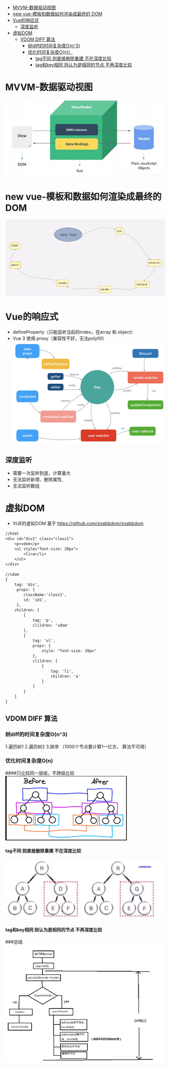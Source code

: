 - [MVVM-数据驱动视图](#MVVM-数据驱动视图)
- [new vue-模板和数据如何渲染成最终的 DOM ](#new-vue-模板和数据如何渲染成最终的-DOM)
- [Vue的响应式](#Vue的响应式)
  * [深度监听](#深度监听)
- [虚拟DOM](#虚拟DOM)
  * [VDOM DIFF 算法](#VDOM-DIFF-算法)
    + [树diff的时间复杂度O(n^3)](#树diff的时间复杂度O(n^3))
    + [优化时间复杂度O(n)）](#优化时间复杂度O(n))
      - [tag不同 则直接删除重建 不在深度比较](#tag不同-则直接删除重建-不在深度比较)
      - [tag和key相同 则认为是相同的节点 不再深度比较](#tag和key相同-则认为是相同的节点-不再深度比较)
      
# MVVM-数据驱动视图
![image](../img/mvvm.jpg)

# new vue-模板和数据如何渲染成最终的 DOM
![image](../img/new-vue.png)

# Vue的响应式

* defineProperty（只能监听当前的index，在array 和 object）
* Vue 3 使用 proxy（兼容性不好，无法polyfill）
![image](../img/reactive.png)

## 深度监听
* 需要一次监听到底，计算量大
* 无法监听新增、删除属性,
* 无法监听数组

# 虚拟DOM
* VUE的虚拟DOM 基于 https://github.com/snabbdom/snabbdom
```vue
//html
<div id="div1" class="class1">
    <p>vdom</p>
    <ul style="font-size: 20px">
        <li>a</li>
    </ul>
</div>

//vdom
{
    tag: 'div',
     props: {
        className:'class1',
        id: 'id1',
     },
    children: [
        {
            tag: 'p',
            clildren: 'vdom'
        },
        {
            tag: 'ul',
            props: {
                style: "font-size: 20px"
            },
            clildren: [
                {
                    tag: 'li',
                    children: 'a'
                }
            ]
        }
    ]
}
```
## VDOM DIFF 算法
### 树diff的时间复杂度O(n^3)
1.遍历树1 2.遍历树2  3.排序 （1000个节点要计算1一亿次， 算法不可用）
### 优化时间复杂度O(n)
####只比较同一层级，不跨级比较
![image](../img/diff1.png)
#### tag不同 则直接删除重建 不在深度比较
![image](../img/diff2.png)
#### tag和key相同 则认为是相同的节点 不再深度比较

###总结
![image](../img/diff.png)
